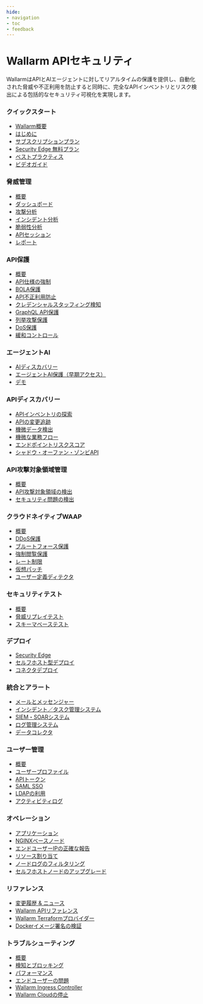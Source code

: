 ```yaml
---
hide:
- navigation
- toc
- feedback
---
```


# Wallarm APIセキュリティ

WallarmはAPIとAIエージェントに対してリアルタイムの保護を提供し、自動化された脅威や不正利用を防止すると同時に、完全なAPIインベントリとリスク検出による包括的なセキュリティ可視化を実現します。

<div class="navigation">
<div class="navigation-card">
    <h3 class="icon-homepage quick-start-title">クイックスタート</h3>
    <p><ul>
    <li><a href="./about-wallarm/overview/">Wallarm概要</a></li>
    <li><a href="./quickstart/getting-started/">はじめに</a></li>
    <li><a href="./about-wallarm/subscription-plans/">サブスクリプションプラン</a></li>
    <li><a href="./installation/security-edge/free-tier/">Security Edge 無料プラン</a></li>
    <li><a href="./quickstart/attack-prevention-best-practices/">ベストプラクティス</a></li>
    <li><a href="./demo-videos/overview/">ビデオガイド</a></li>
    </ul></p>
</div>

<div class="navigation-card">
    <h3 class="icon-homepage dashboard-title">脅威管理</h3>
    <p><ul>
    <li><a href="./user-guides/events/overview/">概要</a></li>
    <li><a href="./user-guides/dashboards/threat-prevention/">ダッシュボード</a></li>
    <li><a href="./user-guides/events/check-attack/">攻撃分析</a></li>
    <li><a href="./user-guides/events/check-incident/">インシデント分析</a></li>
    <li><a href="./about-wallarm/detecting-vulnerabilities/">脆弱性分析</a></li>
    <li><a href="./api-sessions/overview/">APIセッション</a></li>
    <li><a href="./user-guides/search-and-filters/custom-report/">レポート</a></li>
    </ul></p>
</div>

<div class="navigation-card">
    <h3 class="icon-homepage api-threat-prevent">API保護</h3>
    <p><ul>
    <li><a href="./about-wallarm/api-protection-overview/">概要</a></li>
    <li><a href="./api-specification-enforcement/overview/">API仕様の強制</a></li>
    <li><a href="./admin-en/configuration-guides/protecting-against-bola/">BOLA保護</a></li>
    <li><a href="./api-abuse-prevention/overview/">API不正利用防止</a></li>
    <li><a href="./about-wallarm/credential-stuffing/">クレデンシャルスタッフィング検知</a></li>
    <li><a href="./api-protection/graphql-rule/">GraphQL API保護</a></li>
    <li><a href="./api-protection/enumeration-attack-protection/">列挙攻撃保護</a></li>
    <li><a href="./api-protection/dos-protection/">DoS保護</a></li>
    <li><a href="./about-wallarm/mitigation-controls-overview/">緩和コントロール</a></li>
    </ul></p>
</div>

<div class="navigation-card">
    <h3 class="icon-homepage api-threat-prevent">エージェントAI</h3>
    <p><ul>
    <li><a href="./agentic-ai/agentic-ai-discovery/">AIディスカバリー</a></li>
    <li><a href="./agentic-ai/agentic-ai-protection/">エージェントAI保護（早期アクセス）</a></li>
    <li><a href="./agentic-ai/demo/">デモ</a></li>
    </ul></p>
</div>

<div class="navigation-card">
    <h3 class="icon-homepage api-discovery-title">APIディスカバリー</h3>
    <p><ul>
    <li><a href="./api-discovery/overview/">APIインベントリの探索</a></li>
    <li><a href="./api-discovery/track-changes/">APIの変更追跡</a></li>
    <li><a href="./api-discovery/sensitive-data/">機微データ検出</a></li>
    <li><a href="./api-discovery/sbf/">機微な業務フロー</a></li>
    <li><a href="./api-discovery/risk-score/">エンドポイントリスクスコア</a></li>
    <li><a href="./api-discovery/rogue-api/">シャドウ・オーファン・ゾンビAPI</a></li>
    </ul></p>
</div>

<div class="navigation-card">
    <h3 class="icon-homepage vuln-title">API攻撃対象領域管理</h3>
    <p><ul>
    <li><a href="./api-attack-surface/overview/">概要</a></li>
    <li><a href="./api-attack-surface/api-surface/">API攻撃対象領域の検出</a></li>
    <li><a href="./api-attack-surface/security-issues/">セキュリティ問題の検出</a></li>
    </ul></p>
</div>

<div class="navigation-card">
    <h3 class="icon-homepage waap-title">クラウドネイティブWAAP</h3>
    <p><ul>
    <li><a href="./about-wallarm/waap-overview/">概要</a></li>
    <li><a href="./admin-en/configuration-guides/protecting-against-ddos/">DDoS保護</a></li>
    <li><a href="./admin-en/configuration-guides/protecting-against-bruteforce/">ブルートフォース保護</a></li>
    <li><a href="./admin-en/configuration-guides/protecting-against-forcedbrowsing/">強制閲覧保護</a></li>
    <li><a href="./user-guides/rules/rate-limiting/">レート制限</a></li>    
    <li><a href="./user-guides/rules/vpatch-rule/">仮想パッチ</a></li>
    <li><a href="./user-guides/rules/regex-rule/">ユーザー定義ディテクタ</a></li>
    </ul></p>
</div>

<div class="navigation-card">
    <h3 class="icon-homepage api-security-testing">セキュリティテスト</h3>
    <p><ul>
    <li><a href="./vulnerability-detection/security-testing-overview/">概要</a></li>
    <li><a href="./vulnerability-detection/threat-replay-testing/overview/">脅威リプレイテスト</a></li>
    <li><a href="./vulnerability-detection/schema-based-testing/overview/">スキーマベーステスト</a></li>
    </ul></p>
</div>

<div class="navigation-card">
    <h3 class="icon-homepage deployment-title">デプロイ</h3>
    <p><ul>
    <li><a href="./installation/security-edge/overview/">Security Edge</a></li>
    <li><a href="./installation/supported-deployment-options/">セルフホスト型デプロイ</a></li>
    <li><a href="./installation/connectors/overview/">コネクタデプロイ</a></li>
    </ul></p>
</div>

<div class="navigation-card">
    <h3 class="icon-homepage integration-title">統合とアラート</h3>
    <p><ul>
    <li><a href="./user-guides/settings/integrations/integrations-intro/#email-and-messengers">メールとメッセンジャー</a></li>
    <li><a href="./user-guides/settings/integrations/integrations-intro/#incident-and-task-management-systems">インシデント／タスク管理システム</a></li>
    <li><a href="./user-guides/settings/integrations/integrations-intro/#siem-and-soar-systems">SIEM・SOARシステム</a></li>
    <li><a href="./user-guides/settings/integrations/integrations-intro/#log-management-systems">ログ管理システム</a></li>
    <li><a href="./user-guides/settings/integrations/integrations-intro/#data-collectors">データコレクタ</a></li>
    </ul></p>
</div>

<div class="navigation-card">
    <h3 class="icon-homepage user-management-title">ユーザー管理</h3>
    <p><ul>
    <li><a href="./user-guides/settings/users/">概要</a></li>
    <li><a href="./user-guides/settings/account/">ユーザープロファイル</a></li>
    <li><a href="./user-guides/settings/api-tokens/">APIトークン</a></li>
    <li><a href="./admin-en/configuration-guides/sso/intro/">SAML SSO</a></li>
    <li><a href="./admin-en/configuration-guides/ldap/ldap/">LDAPの利用</a></li>
    <li><a href="./user-guides/settings/audit-log/">アクティビティログ</a></li>
    </ul></p>
</div>

<div class="navigation-card">
    <h3 class="icon-homepage operations-title">オペレーション</h3>
    <p><ul>
    <li><a href="./user-guides/settings/applications/">アプリケーション</a></li>
    <li><a href="./admin-en/configure-parameters-en/">NGINXベースノード</a></li>
    <li><a href="./admin-en/using-proxy-or-balancer-en/">エンドユーザーIPの正確な報告</a></li>
    <li><a href="./admin-en/configuration-guides/allocate-resources-for-node/">リソース割り当て</a></li>
    <li><a href="./admin-en/configure-logging/">ノードログのフィルタリング</a></li>
    <li><a href="./updating-migrating/what-is-new/">セルフホストノードのアップグレード</a></li>
    </ul></p>
</div>

<div class="navigation-card">
    <h3 class="icon-homepage references-title">リファレンス</h3>
    <p><ul>
    <li><a href="./news/">変更履歴 & ニュース</a></li>
    <li><a href="./api/overview/">Wallarm APIリファレンス</a></li>
    <li><a href="./admin-en/managing/terraform-provider/">Wallarm Terraformプロバイダー</a></li>
    <li><a href="./integrations-devsecops/verify-docker-image-signature/">Dockerイメージ署名の検証</a></li>
    </ul></p>
</div>

<div class="navigation-card">
    <h3 class="icon-homepage references-title">トラブルシューティング</h3>
    <p><ul>
    <li><a href="./troubleshooting/overview/">概要</a></li>
    <li><a href="./troubleshooting/detection-and-blocking/">検知とブロッキング</a></li>
    <li><a href="./troubleshooting/performance/">パフォーマンス</a></li>
    <li><a href="./faq/common-errors-after-installation/">エンドユーザーの問題</a></li>
    <li><a href="./faq/ingress-installation/">Wallarm Ingress Controller</a></li>
    <li><a href="./faq/wallarm-cloud-down/">Wallarm Cloudの停止</a></li>
    </ul></p>
</div>

</div>
